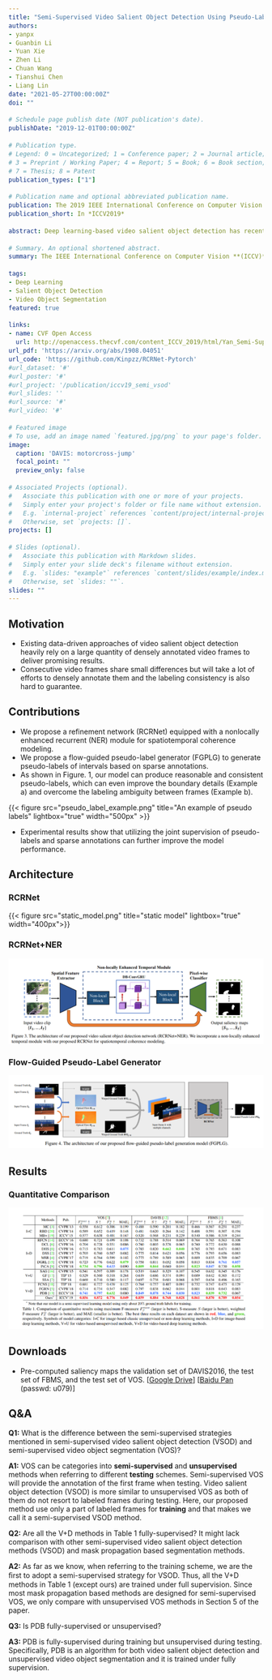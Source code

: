 ```yaml
---
title: "Semi-Supervised Video Salient Object Detection Using Pseudo-Labels"
authors:
- yanpx
- Guanbin Li
- Yuan Xie
- Zhen Li 
- Chuan Wang
- Tianshui Chen
- Liang Lin
date: "2021-05-27T00:00:00Z"
doi: ""

# Schedule page publish date (NOT publication's date).
publishDate: "2019-12-01T00:00:00Z"

# Publication type.
# Legend: 0 = Uncategorized; 1 = Conference paper; 2 = Journal article;
# 3 = Preprint / Working Paper; 4 = Report; 5 = Book; 6 = Book section;
# 7 = Thesis; 8 = Patent
publication_types: ["1"]

# Publication name and optional abbreviated publication name.
publication: The 2019 IEEE International Conference on Computer Vision
publication_short: In *ICCV2019*

abstract: Deep learning-based video salient object detection has recently achieved great success with its performance significantly outperforming any other unsupervised methods. However, existing data-driven approaches heavily rely on a large quantity of pixel-wise annotated video frames to deliver such promising results. In this paper, we address the semi-supervised video salient object detection task using pseudo-labels. Specifically, we present an effective video saliency detector that consists of a spatial refinement network and a spatiotemporal module. Based on the same refinement network and motion information in terms of optical flow, we further propose a novel method for generating pixel-level pseudo-labels from sparsely annotated frames. By utilizing the generated pseudo-labels together with a part of manual annotations, our video saliency detector learns spatial and temporal cues for both contrast inference and coherence enhancement, thus producing accurate saliency maps. Experimental results demonstrate that our proposed semi-supervised method even greatly outperforms all the state-of-the-art fully supervised methods across three public benchmarks of VOS, DAVIS, and FBMS.

# Summary. An optional shortened abstract.
summary: The IEEE International Conference on Computer Vision **(ICCV)**, 2019. **[CCF A]**

tags:
- Deep Learning
- Salient Object Detection
- Video Object Segmentation
featured: true

links:
- name: CVF Open Access
  url: http://openaccess.thecvf.com/content_ICCV_2019/html/Yan_Semi-Supervised_Video_Salient_Object_Detection_Using_Pseudo-Labels_ICCV_2019_paper.html
url_pdf: 'https://arxiv.org/abs/1908.04051'
url_code: 'https://github.com/Kinpzz/RCRNet-Pytorch'
#url_dataset: '#'
#url_poster: '#'
#url_project: '/publication/iccv19_semi_vsod'
#url_slides: ''
#url_source: '#'
#url_video: '#'

# Featured image
# To use, add an image named `featured.jpg/png` to your page's folder. 
image:
  caption: 'DAVIS: motorcross-jump'
  focal_point: ""
  preview_only: false

# Associated Projects (optional).
#   Associate this publication with one or more of your projects.
#   Simply enter your project's folder or file name without extension.
#   E.g. `internal-project` references `content/project/internal-project/index.md`.
#   Otherwise, set `projects: []`.
projects: []

# Slides (optional).
#   Associate this publication with Markdown slides.
#   Simply enter your slide deck's filename without extension.
#   E.g. `slides: "example"` references `content/slides/example/index.md`.
#   Otherwise, set `slides: ""`.
slides: ""
---
```


## Motivation

- Existing data-driven approaches of video salient object detection heavily rely on a large quantity of densely annotated video frames to deliver promising results.
- Consecutive video frames share small differences but will take a lot of efforts to densely annotate them and the labeling consistency is also hard to guarantee. 

## Contributions

- We propose a refinement network (RCRNet) equipped with a nonlocally enhanced recurrent (NER) module for spatiotemporal coherence modeling. 
- We propose a flow-guided pseudo-label generator (FGPLG) to generate pseudo-labels of intervals based on sparse annotations.
- As shown in Figure. 1, our model can produce reasonable and consistent pseudo-labels, which can even improve the boundary details (Example a) and overcome the labeling ambiguity between frames (Example b).

{{< figure src="pseudo_label_example.png" title="An example of pseudo labels" lightbox="true" width="500px" >}}

- Experimental results show that utilizing the joint supervision of pseudo-labels and sparse annotations can further improve the model performance. 



## Architecture

### RCRNet

{{< figure src="static_model.png" title="static model" lightbox="true"  width="400px">}}

### RCRNet+NER

![video_model](video_model.png)

### Flow-Guided Pseudo-Label Generator

![pseudo_label_generator](pseudo_label_generator.png)

## Results

### Quantitative Comparison

![comp_video_sota](comp_video_sota.png)

## Downloads

- Pre-computed  saliency maps the validation set of DAVIS2016, the test set of FBMS, and the test set of VOS. [[Google Drive](https://drive.google.com/open?id=1feY3GdNBS-LUBt0UDWwpA3fl9yHI4Vxr)] [[Baidu Pan](https://pan.baidu.com/s/1oXBr9qxyF-8vvilvV5kcPg) (passwd: u079)]

## Q&A

**Q1:** What is the difference between the semi-supervised strategies mentioned in semi-supervised video salient object detection (VSOD) and semi-supervised video object segmentation (VOS)?

**A1:** VOS can be categories into **semi-supervised** and **unsupervised** methods when referring to different **testing** schemes. Semi-supervised VOS will provide the annotation of the first frame when testing. Video salient object detection (VSOD) is more similar to unsupervised VOS as both of them do not resort to labeled frames during testing. Here, our proposed method use only a part of labeled frames for **training** and that makes we call it a semi-supervised VSOD method.

**Q2:** Are all the V+D methods in Table 1 fully-supervised? It might lack comparison with other semi-supervised video salient object detection methods (VSOD) and mask propagation based segmentation methods.

**A2:** As far as we know, when referring to the training scheme, we are the ﬁrst to adopt a semi-supervised strategy for VSOD. Thus, all the V+D methods in Table 1 (except ours) are trained under full supervision. Since most mask propagation based methods are designed for semi-supervised VOS, we only compare with unsupervised VOS methods in Section 5 of the paper.

**Q3:** Is PDB fully-supervised or unsupervised?

**A3:** PDB is fully-supervised during training but unsupervised during testing. Specifically, PDB is an algorithm for both video salient object detection and unsupervised video object segmentation and it is trained under fully supervision.
